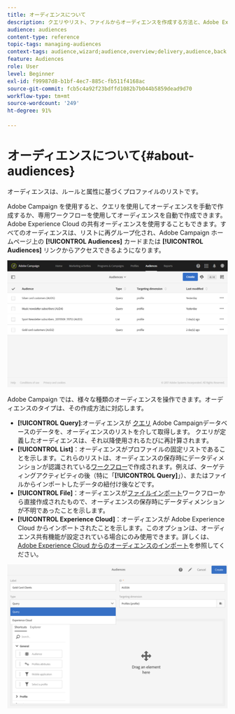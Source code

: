 ```yaml
---
title: オーディエンスについて
description: クエリやリスト、ファイルからオーディエンスを作成する方法と、Adobe Experience Cloud からオーディエンスをインポートする方法について説明します。
audience: audiences
content-type: reference
topic-tags: managing-audiences
context-tags: audience,wizard;audience,overview;delivery,audience,back
feature: Audiences
role: User
level: Beginner
exl-id: f99987d8-b1bf-4ec7-885c-fb511f4168ac
source-git-commit: fcb5c4a92f23bdffd1082b7b044b5859dead9d70
workflow-type: tm+mt
source-wordcount: '249'
ht-degree: 91%

---
```


# オーディエンスについて{#about-audiences}

オーディエンスは、ルールと属性に基づくプロファイルのリストです。

Adobe Campaign を使用すると、クエリを使用してオーディエンスを手動で作成するか、専用ワークフローを使用してオーディエンスを自動で作成できます。Adobe Experience Cloud の共有オーディエンスを使用することもできます。すべてのオーディエンスは、リストに再グループ化され、Adobe Campaign ホームページ上の **[!UICONTROL Audiences]** カードまたは **[!UICONTROL Audiences]** リンクからアクセスできるようになります。

![](assets/audience_1.png)

Adobe Campaign では、様々な種類のオーディエンスを操作できます。オーディエンスのタイプは、その作成方法に対応します。

* **[!UICONTROL Query]**:オーディエンスが [クエリ](../../automating/using/editing-queries.md#about-query-editor) Adobe Campaignデータベースのデータを、オーディエンスのリストを介して取得します。 クエリが定義したオーディエンスは、それ以降使用されるたびに再計算されます。
* **[!UICONTROL List]**：オーディエンスがプロファイルの固定リストであることを示します。これらのリストは、オーディエンスの保存時にデータディメンションが認識されている[ワークフロー](../../automating/using/get-started-workflows.md)で作成されます。例えば、ターゲティングアクティビティの後（特に「**[!UICONTROL Query]**」）、またはファイルからインポートしたデータの紐付け後などです。
* **[!UICONTROL File]**：オーディエンスが[ファイルインポート](../../automating/using/load-file.md)ワークフローから直接作成されたもので、オーディエンスの保存時にデータディメンションが不明であったことを示します。
* **[!UICONTROL Experience Cloud]**：オーディエンスが Adobe Experience Cloud からインポートされたことを示します。このオプションは、オーディエンス共有機能が設定されている場合にのみ使用できます。詳しくは、[Adobe Experience Cloud からのオーディエンスのインポート](../../integrating/using/sharing-audiences-with-audience-manager-or-people-core-service.md#importing-an-audience)を参照してください。

![](assets/audience_type_selection.png)
